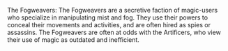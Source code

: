 The Fogweavers: The Fogweavers are a secretive faction of magic-users who specialize in manipulating mist and fog. They use their powers to conceal their movements and activities, and are often hired as spies or assassins. The Fogweavers are often at odds with the Artificers, who view their use of magic as outdated and inefficient.